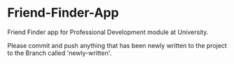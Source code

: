 # Friend-Finder-App
Friend Finder app for Professional Development module at University.

Please commit and push anything that has been newly written to the project to the Branch called 'newly-written'. 
